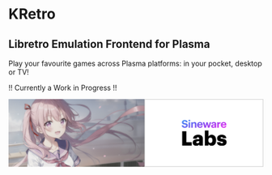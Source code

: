 # KRetro
## Libretro Emulation Frontend for Plasma

Play your favourite games across Plasma platforms: in your pocket, desktop or TV!

!! Currently a Work in Progress !!

[![](src/contents/img/SinewareLabs.001.png)](https://sineware.ca)